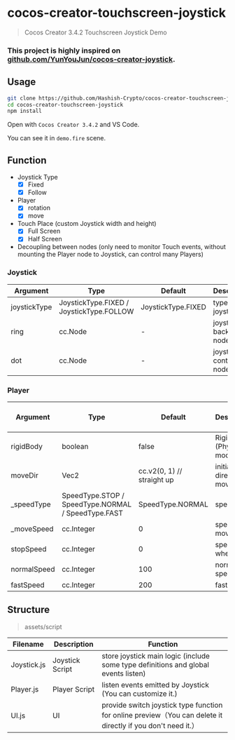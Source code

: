 # cocos-creator-touchscreen-joystick

> Cocos Creator 3.4.2 Touchscreen Joystick Demo

### This project is highly inspired on [github.com/YunYouJun/cocos-creator-joystick](https://github.com/YunYouJun/cocos-creator-joystick).

## Usage

```sh
git clone https://github.com/Hashish-Crypto/cocos-creator-touchscreen-joystick.git
cd cocos-creator-touchscreen-joystick
npm install
```

Open with `Cocos Creator 3.4.2` and VS Code.

You can see it in `demo.fire` scene.

## Function

- Joystick Type
  - [x] Fixed
  - [x] Follow
- Player
  - [x] rotation
  - [x] move
- Touch Place (custom Joystick width and height)
  - [x] Full Screen
  - [x] Half Screen
- Decoupling between nodes (only need to monitor Touch events, without mounting the Player node to Joystick, can control
  many Players)

### Joystick

| Argument     | Type                                     | Default            | Description              | Customizable |
| ------------ | ---------------------------------------- | ------------------ | ------------------------ | ------------ |
| joystickType | JoystickType.FIXED / JoystickType.FOLLOW | JoystickType.FIXED | types of joystick        | √            |
| ring         | cc.Node                                  | -                  | joystick background node | √            |
| dot          | cc.Node                                  | -                  | joystick control node    | √            |

### Player

| Argument    | Type                                               | Default                    | Description                   | Controlled by Joystick | Customizable |
| ----------- | -------------------------------------------------- | -------------------------- | ----------------------------- | ---------------------- | ------------ |
| rigidBody   | boolean                                            | false                      | RigidBody (Physics) mode      | ×                      | x            |
| moveDir     | Vec2                                               | cc.v2(0, 1) // straight up | initial direction of movement | √                      | √            |
| \_speedType | SpeedType.STOP / SpeedType.NORMAL / SpeedType.FAST | SpeedType.NORMAL           | speed type                    | √                      | ×            |
| \_moveSpeed | cc.Integer                                         | 0                          | speed of movement             | ×                      | ×            |
| stopSpeed   | cc.Integer                                         | 0                          | speed when stop               | ×                      | √            |
| normalSpeed | cc.Integer                                         | 100                        | normal speed                  | ×                      | √            |
| fastSpeed   | cc.Integer                                         | 200                        | fast speed                    | ×                      | √            |

## Structure

> assets/script

| Filename    | Description     | Function                                                                                                     |
| ----------- | --------------- | ------------------------------------------------------------------------------------------------------------ |
| Joystick.js | Joystick Script | store joystick main logic (include some type definitions and global events listen)                           |
| Player.js   | Player Script   | listen events emitted by Joystick (You can customize it.)                                                    |
| UI.js       | UI              | provide switch joystick type function for online preview（You can delete it directly if you don't need it.） |
